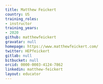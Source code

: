 ```yaml
---
title: Matthew Feickert
country: US
training_roles:
- instructor
training_years:
- 2020
github: matthewfeickert
gravatar: null
homepage: https://www.matthewfeickert.com/
twitter: HEPfeickert
gitlab: null
bitbucket: null
orcid: 0000-0003-4124-7862
linkedin: matthew-feickert
layout: educator
---
```


<!-- Write something about yourself here (if you want)!
You can use Markdown syntax to style this page.
-->